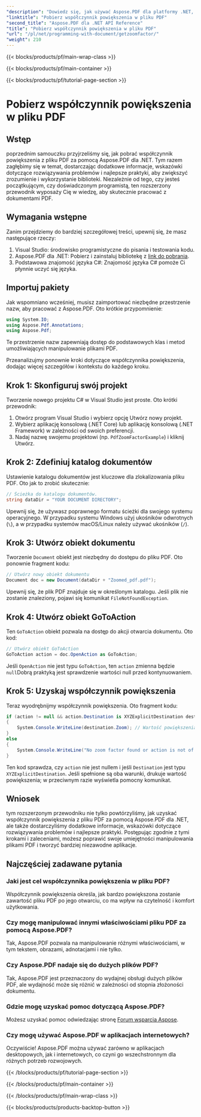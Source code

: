 ```yaml
---
"description": "Dowiedz się, jak używać Aspose.PDF dla platformy .NET, aby uzyskać współczynnik powiększenia w pliku PDF, korzystając z tego przewodnika krok po kroku."
"linktitle": "Pobierz współczynnik powiększenia w pliku PDF"
"second_title": "Aspose.PDF dla .NET API Reference"
"title": "Pobierz współczynnik powiększenia w pliku PDF"
"url": "/pl/net/programming-with-document/getzoomfactor/"
"weight": 210
---
```


{{< blocks/products/pf/main-wrap-class >}}

{{< blocks/products/pf/main-container >}}

{{< blocks/products/pf/tutorial-page-section >}}

# Pobierz współczynnik powiększenia w pliku PDF

## Wstęp

poprzednim samouczku przyjrzeliśmy się, jak pobrać współczynnik powiększenia z pliku PDF za pomocą Aspose.PDF dla .NET. Tym razem zagłębimy się w temat, dostarczając dodatkowe informacje, wskazówki dotyczące rozwiązywania problemów i najlepsze praktyki, aby zwiększyć zrozumienie i wykorzystanie biblioteki. Niezależnie od tego, czy jesteś początkującym, czy doświadczonym programistą, ten rozszerzony przewodnik wyposaży Cię w wiedzę, aby skutecznie pracować z dokumentami PDF.

## Wymagania wstępne

Zanim przejdziemy do bardziej szczegółowej treści, upewnij się, że masz następujące rzeczy:

1. Visual Studio: środowisko programistyczne do pisania i testowania kodu.
2. Aspose.PDF dla .NET: Pobierz i zainstaluj bibliotekę z [link do pobrania](https://releases.aspose.com/pdf/net/).
3. Podstawowa znajomość języka C#: Znajomość języka C# pomoże Ci płynnie uczyć się języka.

## Importuj pakiety

Jak wspomniano wcześniej, musisz zaimportować niezbędne przestrzenie nazw, aby pracować z Aspose.PDF. Oto krótkie przypomnienie:

```csharp
using System.IO;
using Aspose.Pdf.Annotations;
using Aspose.Pdf;
```

Te przestrzenie nazw zapewniają dostęp do podstawowych klas i metod umożliwiających manipulowanie plikami PDF.

Przeanalizujmy ponownie kroki dotyczące współczynnika powiększenia, dodając więcej szczegółów i kontekstu do każdego kroku.

## Krok 1: Skonfiguruj swój projekt

Tworzenie nowego projektu C# w Visual Studio jest proste. Oto krótki przewodnik:

1. Otwórz program Visual Studio i wybierz opcję Utwórz nowy projekt.
2. Wybierz aplikację konsolową (.NET Core) lub aplikację konsolową (.NET Framework) w zależności od swoich preferencji.
3. Nadaj nazwę swojemu projektowi (np. `PdfZoomFactorExample`) i kliknij Utwórz.

## Krok 2: Zdefiniuj katalog dokumentów

Ustawienie katalogu dokumentów jest kluczowe dla zlokalizowania pliku PDF. Oto jak to zrobić skutecznie:

```csharp
// Ścieżka do katalogu dokumentów.
string dataDir = "YOUR DOCUMENT DIRECTORY";
```

Upewnij się, że używasz poprawnego formatu ścieżki dla swojego systemu operacyjnego. W przypadku systemu Windows użyj ukośników odwrotnych (`\`), a w przypadku systemów macOS/Linux należy używać ukośników (`/`).

## Krok 3: Utwórz obiekt dokumentu

Tworzenie `Document` obiekt jest niezbędny do dostępu do pliku PDF. Oto ponownie fragment kodu:

```csharp
// Utwórz nowy obiekt dokumentu
Document doc = new Document(dataDir + "Zoomed_pdf.pdf");
```

Upewnij się, że plik PDF znajduje się w określonym katalogu. Jeśli plik nie zostanie znaleziony, pojawi się komunikat `FileNotFoundException`.

## Krok 4: Utwórz obiekt GoToAction

Ten `GoToAction` obiekt pozwala na dostęp do akcji otwarcia dokumentu. Oto kod:

```csharp
// Utwórz obiekt GoToAction
GoToAction action = doc.OpenAction as GoToAction;
```

Jeśli `OpenAction` nie jest typu `GoToAction`, ten `action` zmienna będzie `null`Dobrą praktyką jest sprawdzenie wartości null przed kontynuowaniem.

## Krok 5: Uzyskaj współczynnik powiększenia

Teraz wyodrębnijmy współczynnik powiększenia. Oto fragment kodu:

```csharp
if (action != null && action.Destination is XYZExplicitDestination destination)
{
    System.Console.WriteLine(destination.Zoom); // Wartość powiększenia dokumentu;
}
else
{
    System.Console.WriteLine("No zoom factor found or action is not of type GoToAction.");
}
```

Ten kod sprawdza, czy `action` nie jest nullem i jeśli `Destination` jest typu `XYZExplicitDestination`. Jeśli spełnione są oba warunki, drukuje wartość powiększenia; w przeciwnym razie wyświetla pomocny komunikat.

## Wniosek

tym rozszerzonym przewodniku nie tylko powtórzyliśmy, jak uzyskać współczynnik powiększenia z pliku PDF za pomocą Aspose.PDF dla .NET, ale także dostarczyliśmy dodatkowe informacje, wskazówki dotyczące rozwiązywania problemów i najlepsze praktyki. Postępując zgodnie z tymi krokami i zaleceniami, możesz poprawić swoje umiejętności manipulowania plikami PDF i tworzyć bardziej niezawodne aplikacje.

## Najczęściej zadawane pytania

### Jaki jest cel współczynnika powiększenia w pliku PDF?
Współczynnik powiększenia określa, jak bardzo powiększona zostanie zawartość pliku PDF po jego otwarciu, co ma wpływ na czytelność i komfort użytkowania.

### Czy mogę manipulować innymi właściwościami pliku PDF za pomocą Aspose.PDF?
Tak, Aspose.PDF pozwala na manipulowanie różnymi właściwościami, w tym tekstem, obrazami, adnotacjami i nie tylko.

### Czy Aspose.PDF nadaje się do dużych plików PDF?
Tak, Aspose.PDF jest przeznaczony do wydajnej obsługi dużych plików PDF, ale wydajność może się różnić w zależności od stopnia złożoności dokumentu.

### Gdzie mogę uzyskać pomoc dotyczącą Aspose.PDF?
Możesz uzyskać pomoc odwiedzając stronę [Forum wsparcia Aspose](https://forum.aspose.com/c/pdf/10).

### Czy mogę używać Aspose.PDF w aplikacjach internetowych?
Oczywiście! Aspose.PDF można używać zarówno w aplikacjach desktopowych, jak i internetowych, co czyni go wszechstronnym dla różnych potrzeb rozwojowych.

{{< /blocks/products/pf/tutorial-page-section >}}

{{< /blocks/products/pf/main-container >}}

{{< /blocks/products/pf/main-wrap-class >}}

{{< blocks/products/products-backtop-button >}}
